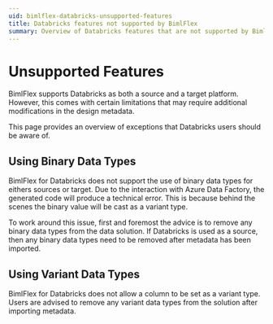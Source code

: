 ```yaml
---
uid: bimlflex-databricks-unsupported-features
title: Databricks features not supported by BimlFlex
summary: Overview of Databricks features that are not supported by BimlFlex
---
```

# Unsupported Features

BimlFlex supports Databricks as both a source and a target platform. However, this comes with certain limitations that may require additional modifications in the design metadata.

This page provides an overview of exceptions that Databricks users should be aware of.

## Using Binary Data Types

BimlFlex for Databricks does not support the use of binary data types for eithers sources or target. Due to the interaction with Azure Data Factory, the generated code will produce a technical error. This is because behind the scenes the binary value will be cast as a variant type.

To work around this issue, first and foremost the advice is to remove any binary data types from the data solution. If Databricks is used as a source, then any binary data types need to be removed after metadata has been imported.

## Using Variant Data Types

BimlFlex for Databricks does not allow a column to be set as a variant type. Users are advised to remove any variant data types from the solution after importing metadata.